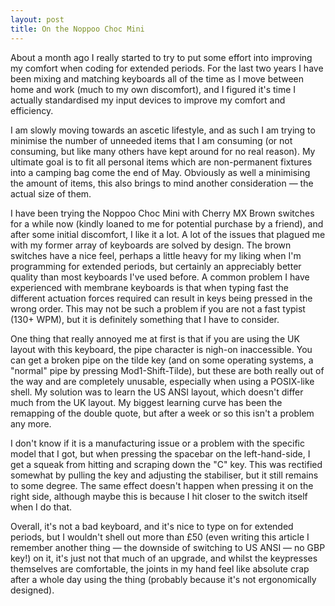 ```yaml
---
layout: post
title: On the Noppoo Choc Mini
---
```


About a month ago I really started to try to put some effort into improving my comfort when coding for extended periods. For the last two years I have been mixing and matching keyboards all of the time as I move between home and work (much to my own discomfort), and I figured it's time I actually standardised my input devices to improve my comfort and efficiency.

I am slowly moving towards an ascetic lifestyle, and as such I am trying to minimise the number of unneeded items that I am consuming (or not consuming, but like many others have kept around for no real reason). My ultimate goal is to fit all personal items which are non-permanent fixtures into a camping bag come the end of May. Obviously as well a minimising the amount of items, this also brings to mind another consideration &mdash; the actual size of them.

I have been trying the Noppoo Choc Mini with Cherry MX Brown switches for a while now (kindly loaned to me for potential purchase by a friend), and after some initial discomfort, I like it a lot. A lot of the issues that plagued me with my former array of keyboards are solved by design. The brown switches have a nice feel, perhaps a little heavy for my liking when I'm programming for extended periods, but certainly an appreciably better quality than most keyboards I've used before. A common problem I have experienced with membrane keyboards is that when typing fast the different actuation forces required can result in keys being pressed in the wrong order. This may not be such a problem if you are not a fast typist (130+ WPM), but it is definitely something that I have to consider.

One thing that really annoyed me at first is that if you are using the UK layout with this keyboard, the pipe character is nigh-on inaccessible. You can get a broken pipe on the tilde key (and on some operating systems, a "normal" pipe by pressing Mod1-Shift-Tilde), but these are both really out of the way and are completely unusable, especially when using a POSIX-like shell. My solution was to learn the US ANSI layout, which doesn't differ much from the UK layout. My biggest learning curve has been the remapping of the double quote, but after a week or so this isn't a problem any more.

I don't know if it is a manufacturing issue or a problem with the specific model that I got, but when pressing the spacebar on the left-hand-side, I get a squeak from hitting and scraping down the "C" key. This was rectified somewhat by pulling the key and adjusting the stabiliser, but it still remains to some degree. The same effect doesn't happen when pressing it on the right side, although maybe this is because I hit closer to the switch itself when I do that.

Overall, it's not a bad keyboard, and it's nice to type on for extended periods, but I wouldn't shell out more than £50 (even writing this article I remember another thing &mdash; the downside of switching to US ANSI &mdash; no GBP key!) on it, it's just not that much of an upgrade, and whilst the keypresses themselves are comfortable, the joints in my hand feel like absolute crap after a whole day using the thing (probably because it's not ergonomically designed).
